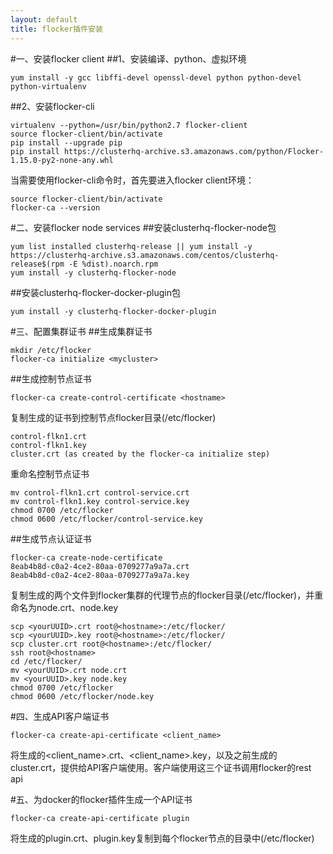 ```yaml
---
layout: default
title: flocker插件安装
---
```


#一、安装flocker client
##1、安装编译、python、虚拟环境
```
yum install -y gcc libffi-devel openssl-devel python python-devel python-virtualenv
```
##2、安装flocker-cli
```
virtualenv --python=/usr/bin/python2.7 flocker-client
source flocker-client/bin/activate
pip install --upgrade pip
pip install https://clusterhq-archive.s3.amazonaws.com/python/Flocker-1.15.0-py2-none-any.whl
```
当需要使用flocker-cli命令时，首先要进入flocker client环境：
```
source flocker-client/bin/activate
flocker-ca --version
```
#二、安装flocker node services
##安装clusterhq-flocker-node包
```
yum list installed clusterhq-release || yum install -y https://clusterhq-archive.s3.amazonaws.com/centos/clusterhq-release$(rpm -E %dist).noarch.rpm
yum install -y clusterhq-flocker-node
```
##安装clusterhq-flocker-docker-plugin包
```
yum install -y clusterhq-flocker-docker-plugin
```
#三、配置集群证书
##生成集群证书
```
mkdir /etc/flocker
flocker-ca initialize <mycluster>
```
##生成控制节点证书
```
flocker-ca create-control-certificate <hostname>
```
复制生成的证书到控制节点flocker目录(/etc/flocker)
```
control-flkn1.crt
control-flkn1.key
cluster.crt (as created by the flocker-ca initialize step)
```
重命名控制节点证书
```
mv control-flkn1.crt control-service.crt
mv control-flkn1.key control-service.key
chmod 0700 /etc/flocker
chmod 0600 /etc/flocker/control-service.key
```
##生成节点认证证书
```
flocker-ca create-node-certificate
8eab4b8d-c0a2-4ce2-80aa-0709277a9a7a.crt
8eab4b8d-c0a2-4ce2-80aa-0709277a9a7a.key
```
复制生成的两个文件到flocker集群的代理节点的flocker目录(/etc/flocker)，并重命名为node.crt、node.key
```
scp <yourUUID>.crt root@<hostname>:/etc/flocker/
scp <yourUUID>.key root@<hostname>:/etc/flocker/
scp cluster.crt root@<hostname>:/etc/flocker/
ssh root@<hostname>
cd /etc/flocker/
mv <yourUUID>.crt node.crt
mv <yourUUID>.key node.key
chmod 0700 /etc/flocker
chmod 0600 /etc/flocker/node.key
```
#四、生成API客户端证书
```
flocker-ca create-api-certificate <client_name>
```
将生成的<client_name>.crt、<client_name>.key，以及之前生成的cluster.crt，提供给API客户端使用。客户端使用这三个证书调用flocker的rest api

#五、为docker的flocker插件生成一个API证书
```
flocker-ca create-api-certificate plugin
```
将生成的plugin.crt、plugin.key复制到每个flocker节点的目录中(/etc/flocker)
